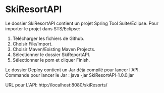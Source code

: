 # SkiResortAPI

Le dossier SkiResortAPI contient un projet Spring Tool Suite/Eclipse.
Pour importer le projet dans STS/Eclipse:

1. Télécharger les fichiers de Github.
2. Choisir File/Import.
3. Choisir Maven/Existing Maven Projects.
4. Sélectionner le dossier SkiReportAPI.
5. Sélectionner le pom et cliquer Finish.

Le dossier Deploy contient un Jar déjà compilé pour lancer l'API. Commande pour lancer le Jar : java -jar SkiResortAPI-1.0.0.jar

URL pour L'API: http://localhost:8080/skiResorts/
